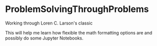 # ProblemSolvingThroughProblems
Working through Loren C. Larson's classic

This will help me learn how flexible the math formatting options are and possibly do some Jupyter Notebooks.
